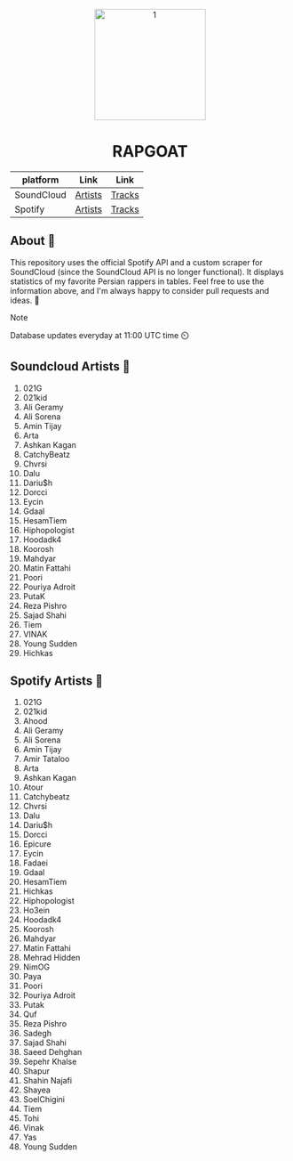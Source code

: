 <p align="center">
<img src="https://github.com/ImanMontajabi/RAPGOAT/assets/52942515/38f45c64-dc02-4198-a687-3a4eef004387" alt="1" width="200">
<p>


<h1 align="center">RAPGOAT</h1>

<div align="center">
    
| platform | Link | Link |
| -------- | -------| ------ |
| SoundCloud | [Artists](https://imanmontajabi.github.io/RAPGOAT/PAGES/soundcloud_artists.html) | [Tracks](https://imanmontajabi.github.io/RAPGOAT/PAGES/soundcloud_artists.html) |
| Spotify | [Artists](https://imanmontajabi.github.io/RAPGOAT/PAGES/spotify_artists.html) | [Tracks](https://imanmontajabi.github.io/RAPGOAT/PAGES/spotify_tracks.html) |

</div>


## About 🌲

This repository uses the official Spotify API and a custom scraper for SoundCloud (since the SoundCloud API is no longer functional). It displays statistics of my favorite Persian rappers in tables.
Feel free to use the information above, and I'm always happy to consider pull requests and ideas. 🤺

> [!NOTE]
> Database updates everyday at 11:00 UTC time ⏲️


## Soundcloud Artists 🌴

1. 021G
2. 021kid
3. Ali Geramy
4. Ali Sorena
5. Amin Tijay
6. Arta
7. Ashkan Kagan
8. CatchyBeatz
9. Chvrsi
10. Dalu
11. Dariu$h
12. Dorcci
13. Eycin
14. Gdaal
15. HesamTiem
16. Hiphopologist
17. Hoodadk4
18. Koorosh
19. Mahdyar
20. Matin Fattahi
21. Poori
22. Pouriya Adroit
23. PutaK
24. Reza Pishro
25. Sajad Shahi
26. Tiem
27. VINAK
28. Young Sudden
29. Hichkas


## Spotify Artists 🌳

1. 021G
2. 021kid
3. Ahood
4. Ali Geramy
5. Ali Sorena
6. Amin Tijay
7. Amir Tataloo
8. Arta
9. Ashkan Kagan
10. Atour
11. Catchybeatz
12. Chvrsi
13. Dalu
14. Dariu$h
15. Dorcci
16. Epicure
17. Eycin
18. Fadaei
19. Gdaal
20. HesamTiem
21. Hichkas
22. Hiphopologist
23. Ho3ein
24. Hoodadk4
25. Koorosh
26. Mahdyar
27. Matin Fattahi
28. Mehrad Hidden
29. NimOG
30. Paya
31. Poori
32. Pouriya Adroit
33. Putak
34. Quf
35. Reza Pishro
36. Sadegh
37. Sajad Shahi
38. Saeed Dehghan
39. Sepehr Khalse
40. Shapur
41. Shahin Najafi
42. Shayea
43. SoelChigini
44. Tiem
45. Tohi
46. Vinak
47. Yas
48. Young Sudden


